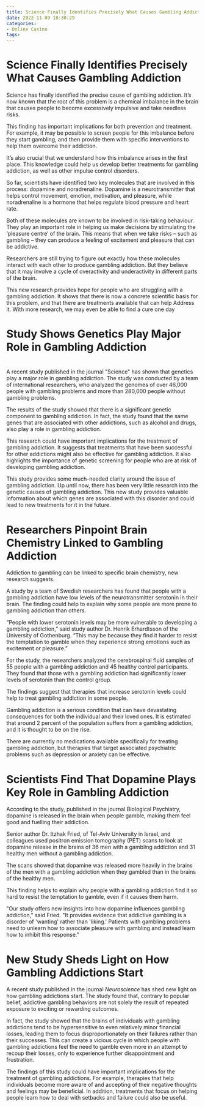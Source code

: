 ```yaml
---
title: Science Finally Identifies Precisely What Causes Gambling Addiction
date: 2022-11-09 18:30:29
categories:
- Online Casino
tags:
---
```



#  Science Finally Identifies Precisely What Causes Gambling Addiction

Science has finally identified the precise cause of gambling addiction. It’s now known that the root of this problem is a chemical imbalance in the brain that causes people to become excessively impulsive and take needless risks.

This finding has important implications for both prevention and treatment. For example, it may be possible to screen people for this imbalance before they start gambling, and then provide them with specific interventions to help them overcome their addiction.

It’s also crucial that we understand how this imbalance arises in the first place. This knowledge could help us develop better treatments for gambling addiction, as well as other impulse control disorders.

So far, scientists have identified two key molecules that are involved in this process: dopamine and noradrenaline. Dopamine is a neurotransmitter that helps control movement, emotion, motivation, and pleasure, while noradrenaline is a hormone that helps regulate blood pressure and heart rate.

Both of these molecules are known to be involved in risk-taking behaviour. They play an important role in helping us make decisions by stimulating the ‘pleasure centre’ of the brain. This means that when we take risks – such as gambling – they can produce a feeling of excitement and pleasure that can be addictive.

Researchers are still trying to figure out exactly how these molecules interact with each other to produce gambling addiction. But they believe that it may involve a cycle of overactivity and underactivity in different parts of the brain.

This new research provides hope for people who are struggling with a gambling addiction. It shows that there is now a concrete scientific basis for this problem, and that there are treatments available that can help Address it. With more research, we may even be able to find a cure one day

#  Study Shows Genetics Play Major Role in Gambling Addiction

#

A recent study published in the journal "Science" has shown that genetics play a major role in gambling addiction. The study was conducted by a team of international researchers, who analyzed the genomes of over 46,000 people with gambling problems and more than 280,000 people without gambling problems.

The results of the study showed that there is a significant genetic component to gambling addiction. In fact, the study found that the same genes that are associated with other addictions, such as alcohol and drugs, also play a role in gambling addiction.

This research could have important implications for the treatment of gambling addiction. It suggests that treatments that have been successful for other addictions might also be effective for gambling addiction. It also highlights the importance of genetic screening for people who are at risk of developing gambling addiction.

This study provides some much-needed clarity around the issue of gambling addiction. Up until now, there has been very little research into the genetic causes of gambling addiction. This new study provides valuable information about which genes are associated with this disorder and could lead to new treatments for it in the future.

#  Researchers Pinpoint Brain Chemistry Linked to Gambling Addiction

Addiction to gambling can be linked to specific brain chemistry, new research suggests.

A study by a team of Swedish researchers has found that people with a gambling addiction have low levels of the neurotransmitter serotonin in their brain. The finding could help to explain why some people are more prone to gambling addiction than others.

“People with lower serotonin levels may be more vulnerable to developing a gambling addiction,” said study author Dr. Henrik Erhardtsson of the University of Gothenburg. “This may be because they find it harder to resist the temptation to gamble when they experience strong emotions such as excitement or pleasure.”

For the study, the researchers analyzed the cerebrospinal fluid samples of 55 people with a gambling addiction and 45 healthy control participants. They found that those with a gambling addiction had significantly lower levels of serotonin than the control group.

The findings suggest that therapies that increase serotonin levels could help to treat gambling addiction in some people.

Gambling addiction is a serious condition that can have devastating consequences for both the individual and their loved ones. It is estimated that around 2 percent of the population suffers from a gambling addiction, and it is thought to be on the rise.

There are currently no medications available specifically for treating gambling addiction, but therapies that target associated psychiatric problems such as depression or anxiety can be effective.

#  Scientists Find That Dopamine Plays Key Role in Gambling Addiction

According to the study, published in the journal Biological Psychiatry, dopamine is released in the brain when people gamble, making them feel good and fuelling their addiction.

Senior author Dr. Itzhak Fried, of Tel-Aviv University in Israel, and colleagues used positron emission tomography (PET) scans to look at dopamine release in the brains of 36 men with a gambling addiction and 31 healthy men without a gambling addiction.

The scans showed that dopamine was released more heavily in the brains of the men with a gambling addiction when they gambled than in the brains of the healthy men.

This finding helps to explain why people with a gambling addiction find it so hard to resist the temptation to gamble, even if it causes them harm.

"Our study offers new insights into how dopamine influences gambling addiction," said Fried. "It provides evidence that addictive gambling is a disorder of 'wanting' rather than 'liking.' Patients with gambling problems need to unlearn how to associate pleasure with gambling and instead learn how to inhibit this response."

#  New Study Sheds Light on How Gambling Addictions Start

A recent study published in the journal <i>Neuroscience</i> has shed new light on how gambling addictions start. The study found that, contrary to popular belief, addictive gambling behaviors are not solely the result of repeated exposure to exciting or rewarding outcomes.

In fact, the study showed that the brains of individuals with gambling addictions tend to be hypersensitive to even relatively minor financial losses, leading them to focus disproportionately on their failures rather than their successes. This can create a vicious cycle in which people with gambling addictions feel the need to gamble even more in an attempt to recoup their losses, only to experience further disappointment and frustration.

The findings of this study could have important implications for the treatment of gambling addictions. For example, therapies that help individuals become more aware of and accepting of their negative thoughts and feelings may be beneficial. In addition, treatments that focus on helping people learn how to deal with setbacks and failure could also be useful.